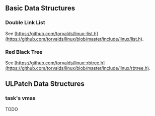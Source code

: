 
## Basic Data Structures

### Double Link List

See [https://github.com/torvalds/linux::list.h](https://github.com/torvalds/linux/blob/master/include/linux/list.h).


### Red Black Tree

See [https://github.com/torvalds/linux::rbtree.h](https://github.com/torvalds/linux/blob/master/include/linux/rbtree.h).


## ULPatch Data Structures

### task's vmas

TODO

